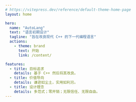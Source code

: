 ```yaml
---
# https://vitepress.dev/reference/default-theme-home-page
layout: home

hero:
  name: "AutoLang"
  text: "语言初期设计"
  tagline: "旨在改良现代 C++ 的下一代编程语言"
  actions:
    - theme: brand
      text: 开始
      link: /content/

features:
  - title: 目标追求
    details: 基于 C++ 然后将其改良。
  - title: 价值导向
    details: 谦逊如尘土，实用如利刃。
  - title: 设计理念
    details: 多范式；零开销；无限信任、无限自由。
---
```


